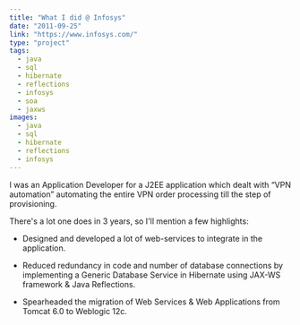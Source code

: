 ```yaml
---
title: "What I did @ Infosys"
date: "2011-09-25"
link: "https://www.infosys.com/"
type: "project"
tags:
  - java
  - sql
  - hibernate
  - reflections
  - infosys
  - soa
  - jaxws
images:
  - java
  - sql
  - hibernate
  - reflections
  - infosys
---
```


I was an Application Developer for a J2EE application which dealt with “VPN automation” automating the entire VPN order processing till the step of provisioning.

There's a lot one does in 3 years, so I'll mention a few highlights:

- Designed and developed a lot of web-services to integrate in the application.

- Reduced redundancy in code and number of database connections by implementing a Generic Database Service in Hibernate using JAX-WS framework & Java Reflections.

- Spearheaded the migration of Web Services & Web Applications from Tomcat 6.0 to Weblogic 12c.
